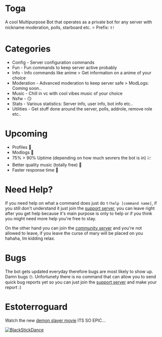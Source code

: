 # Toga

A cool Multipurpose Bot that operates as a private bot for any server with nickname moderation, polls, starboard etc. ⭐ Prefix: `t!`

# Categories

- Config - Server configuration commands
- Fun - Fun commands to keep server active probably
- Info - Info commands like anime > Get information on a anime of your choice
- Moderation - Advanced moderation to keep server safe > ModLogs: Coming soon..
- Music - Chill in vc with cool vibes music of your choice
- Nsfw - 😏
- Stats - Various statistics: Server info, user info, bot info etc..
- Utilities - Get stuff done around the server, polls, addrole, remove role etc..

# Upcoming

- Profiles 📛
- Modlogs 📃
- 75% > 90% Uptime (depending on how much sevrers the bot is in) 💹
- Better quality music (totally free) 🎵
- Faster response time 🚀

# Need Help?

If you need help on what a command does just do `t!help [command name]`, if you still don't understand it just join the [support server](https://discord.gg/HefqX38FgK), you can leave right after you get help because it's main purpose is only to help or if you think you might need more help you're free to stay.

On the other hand you can join the [community server](https://discord.gg/fhrAFuEBQ8) and you're not allowed to leave, if you leave the curse of mary will be placed on you hahaha, Im kidding relax.

# Bugs

The bot gets updated everyday therefore bugs are most likely to show up. Damn bugs 🙄. Unfortunety there is no command that can allow you to send quick bug reports yet so you can just join the [support server](https://discord.gg/HefqX38FgK) and make your report :)


# Estoterroguard

Watch the new [demon slayer movie](https://animixplay.to/v1/kimetsu-no-yaiba-movie-mugen-ressha-hen-dub) ITS SO EPIC...


[![BlackStickDance](https://emoji.gg/assets/emoji/6455-blackstickdance.gif)](https://emoji.gg/emoji/6455-blackstickdance)

